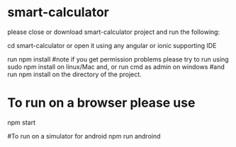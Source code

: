 # smart-calculator

please close or download smart-calculator project and run the following:

cd smart-calculator or open it using any angular or ionic supporting IDE

run npm install 
#note if you get permission problems please try to run using sudo npm install on linux/Mac and, or run cmd as admin on windows
#and run npm install on the directory of the project.

# To run on a browser please use
npm start

#To run on a simulator for android
npm run androind
